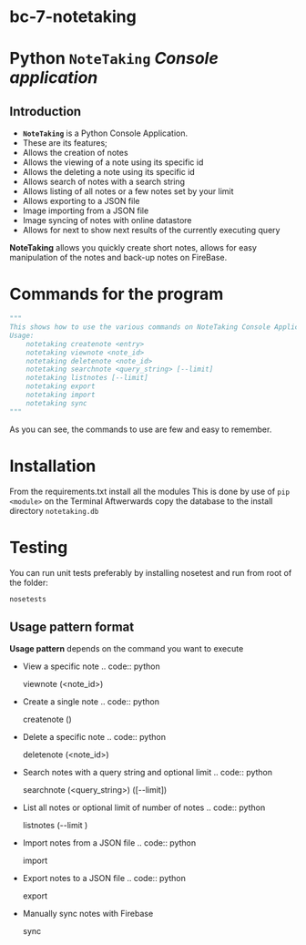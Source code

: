 # bc-7-notetaking
Python ``NoteTaking`` *Console application* 
======================================================================

## Introduction
*  **`NoteTaking`** is a Python Console Application.
*  These are its features;
  *  Allows the creation of notes
  *  Allows the viewing of a note using its specific id
  *  Allows the deleting a note using its specific id
  *  Allows search of notes with a search string
  *  Allows listing of all notes or a few notes set by your limit
  *  Allows exporting to a JSON file
  *  Image importing from a JSON file
  *  Image syncing of notes with online datastore
  *  Allows for next to show next results of the currently executing query 

**NoteTaking** allows you quickly create short notes, allows for easy manipulation of the notes and back-up notes on FireBase.


Commands for the program
======================================================================

```Python
"""
This shows how to use the various commands on NoteTaking Console Application
Usage:
    notetaking createnote <entry>
    notetaking viewnote <note_id>
    notetaking deletenote <note_id>
    notetaking searchnote <query_string> [--limit]
    notetaking listnotes [--limit]
    notetaking export 
    notetaking import 
    notetaking sync 
"""
```
As you can see, the commands to use are few and easy to remember.

Installation
======================================================================
From the requirements.txt install all the modules
This is done by use of `pip <module>` on the Terminal
Aftwerwards copy the database to the install directory `notetaking.db`

Testing
======================================================================

You can run unit tests preferably by installing nosetest and run from root of the folder:

    nosetests

Usage pattern format
----------------------------------------------------------------------

**Usage pattern** depends on the command you want to execute

- View a specific note 
.. code:: python

	viewnote (<note_id>)

- Create a single note 
.. code:: python 

	createnote (<entry>)


- Delete a specific note
.. code:: python 

	deletenote (<note_id>)

- Search notes with a query string and optional limit
.. code:: python 

	searchnote (<query_string>) ([--limit])

- List all notes or optional limit of number of notes
.. code:: python 

	listnotes (--limit )

- Import notes from a JSON file
.. code:: python 

	import 

- Export notes to a JSON file
.. code:: python 

	export 

- Manually sync notes with Firebase

	sync 
